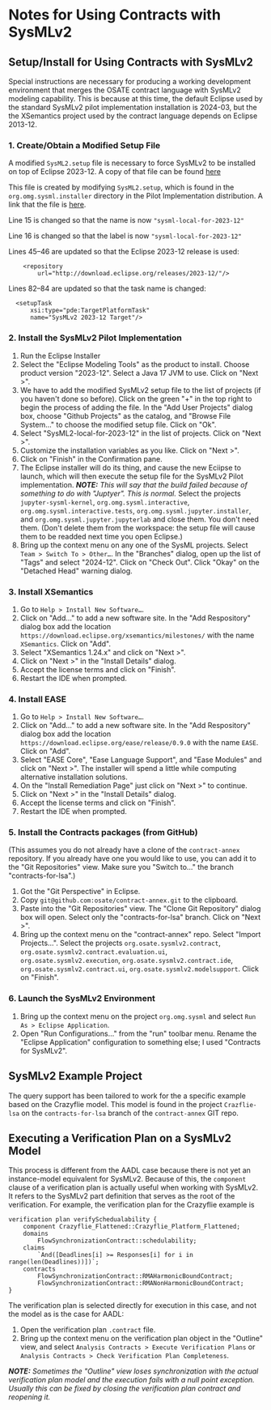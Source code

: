 # Notes for Using Contracts with SysMLv2

## Setup/Install for Using Contracts with SysMLv2

Special instructions are necessary for producing a working development environment that merges the OSATE contract language with SysMLv2 modeling capability.  This is because at this time, the default Eclipse used by the standard SysMLv2 pilot implementation installation is 2024-03, but the the XSemantics project used by the contract language depends on Eclipse 2013-12.  

### 1. Create/Obtain a Modified Setup File

A modified `SysML2.setup` file is necessary to force SysMLv2 to be installed on top of Eclipse 2023-12.  A copy of that file can be found [here](./SysML2-for-2023-12.setup)

This file is created by modifying `SysML2.setup`, which is found in the `org.omg.sysml.installer` directory in the Pilot Implementation distribution.  A link that the file is [here](https://github.com/Systems-Modeling/SysML-v2-Pilot-Implementation/blob/master/org.omg.sysml.installer/SysML2.setup).

Line 15 is changed so that the name is now `"sysml-local-for-2023-12"`

Line 16 is changed so that the label is now `"sysml-local-for-2023-12"` 

Lines 45–46 are updated so that the Eclipse 2023-12 release is used:

```
    <repository
        url="http://download.eclipse.org/releases/2023-12/"/>
```

Lines 82–84 are updated so that the task name is changed:

```
  <setupTask
      xsi:type="pde:TargetPlatformTask"
      name="SysMLv2 2023-12 Target"/>
```

### 2. Install the SysMLv2 Pilot Implementation

1. Run the Eclipse Installer
2. Select the "Eclipse Modeling Tools" as the product to install.  Choose product version "2023-12".  Select a Java 17 JVM to use.  Click on "Next >".
3. We have to add the modified SysMLv2 setup file to the list of projects (if you haven't done so before).  Click on the green "+" in the top right to begin the process of adding the file.  In the "Add User Projects" dialog box, choose "Github Projects" as the catalog, and "Browse File System…" to choose the modified setup file.  Click on "Ok".  
4. Select "SysML2-local-for-2023-12" in the list of projects.  Click on "Next >".
5. Customize the installation variables as you like.  Click on "Next >".
6. Click on "Finish" in the Confirmation pane.
7. The Eclipse installer will do its thing, and cause the new Eciipse to launch, which will then execute the setup file for the SysMLv2 Pilot implementation.  _**NOTE:** This will say that the build failed because of something to do with "Juptyer".  This is normal._  Select the projects `jupyter-sysml-kernel`, `org.omg.sysml.interactive`, `org.omg.sysml.interactive.tests`, `org.omg.sysml.jupyter.installer`, and `org.omg.sysml.jupyter.jupyterlab` and close them.  You don't need them.  (Don't delete them from the workspace: the setup file will cause them to be readded next time you open Eclipse.)
8. Bring up the context menu on any one of the SysML projects.  Select `Team > Switch To > Other…`.  In the "Branches" dialog, open up the list of "Tags" and select "2024-12".  Click on "Check Out".  Click "Okay" on the "Detached Head" warning dialog.

### 3. Install XSemantics

1. Go to `Help > Install New Software…`.
2. Click on "Add…" to add a new software site.  In the "Add Respository" dialog box add the location `https://download.eclipse.org/xsemantics/milestones/` with the name `XSemantics`.  Click on "Add".
3. Select "XSemantics 1.24.x" and click on "Next >".
4. Click on "Next >" in the "Install Details" dialog.
5. Accept the license terms and click on "Finish".
6. Restart the IDE when prompted.


### 4. Install EASE

1. Go to `Help > Install New Software…`.
2. Click on "Add…" to add a new software site.  In the "Add Respository" dialog box add the location `https://download.eclipse.org/ease/release/0.9.0` with the name `EASE`.  Click on "Add".
3. Select "EASE Core", "Ease Language Support", and "Ease Modules" and click on "Next >".  The installer will spend a little while computing alternative installation solutions.
4. On the "Install Remediation Page" just click on "Next >" to continue.
5. Click on "Next >" in the "Install Details" dialog.
6. Accept the license terms and click on "Finish".
7. Restart the IDE when prompted.


### 5. Install the Contracts packages (from GitHub)

(This assumes you do not already have a clone of the `contract-annex` repository.  If you already have one you would like to use, you can add it to the "Git Repositories" view.  Make sure you "Switch to…" the branch "contracts-for-lsa".)

1. Got the "Git Perspective" in Eclipse.
2. Copy `git@github.com:osate/contract-annex.git` to the clipboard.
3. Paste into the "Git Repositories" view.  The "Clone Git Repository" dialog box will open.  Select only the "contracts-for-lsa" branch.  Click on "Next >".
4. Bring up the context menu on the "contract-annex" repo.  Select "Import Projects…".  Select the projects `org.osate.sysmlv2.contract`, `org.osate.sysmlv2.contract.evaluation.ui`, `org.osate.sysmlv2.execution`, `org.osate.sysmlv2.contract.ide`, `org.osate.sysmlv2.contract.ui`, `org.osate.sysmlv2.modelsupport`.  Click on "Finish".

 
### 6. Launch the SysMLv2 Environment

1. Bring up the context menu on the project `org.omg.sysml` and select `Run As > Eclipse Application`.
2. Open "Run Configurations…" from the "run" toolbar menu.  Rename the "Eclipse Application" configuration to something else; I used "Contracts for SysMLv2".


## SysMLv2 Example Project

The query support has been tailored to work for the a specific example based on the Crazyflie model.  This model is found in the project `Crazflie-lsa` on the `contracts-for-lsa` branch of the `contract-annex` GIT repo.


## Executing a Verification Plan on a SysMLv2 Model

This process is different from the AADL case because there is not yet an instance-model equivalent for SysMLv2.  Because of this, the `component` clause of a verification plan is actually useful when working with SysMLv2.  It refers to the SysMLv2 part definition that serves as the root of the verification.  For example, the verification plan for the Crazyflie example is 

```
verification plan verifySchedualability {
	component Crazyflie_Flattened::Crazyflie_Platform_Flattened;
	domains
		FlowSynchronizationContract::schedulability; 
	claims
		`And([Deadlines[i] >= Responses[i] for i in range(len(Deadlines))])`;
	contracts
		FlowSynchronizationContract::RMAHarmonicBoundContract;
		FlowSynchronizationContract::RMANonHarmonicBoundContract;
}
```

The verification plan is selected directly for execution in this case, and not the model as is the case for AADL:

1. Open the verification plan `.contract` file.  
2. Bring up the context menu on the verification plan object in the "Outline" view, and select `Analysis Contracts > Execute Verification Plans` or `Analysis Contracts > Check Verification Plan Completeness`.

_**NOTE:** Sometimes the "Outline" view loses synchronization with the actual verification plan model and the execution fails with a null point exception.  Usually this can be fixed by closing the verification plan contract and reopening it._
